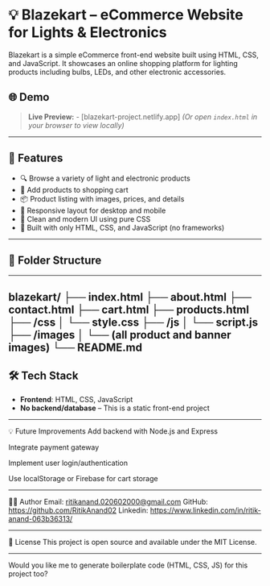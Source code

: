 # 💡 Blazekart – eCommerce Website for Lights & Electronics

Blazekart is a simple eCommerce front-end website built using HTML, CSS, and JavaScript. It showcases an online shopping platform for lighting products including bulbs, LEDs, and other electronic accessories.

## 🌐 Demo

> **Live Preview:** - [blazekart-project.netlify.app] 
> *(Or open `index.html` in your browser to view locally)*

---

## 🚀 Features

- 🔍 Browse a variety of light and electronic products  
- 🛒 Add products to shopping cart  
- 📦 Product listing with images, prices, and details  
- 🧭 Responsive layout for desktop and mobile  
- 🎨 Clean and modern UI using pure CSS  
- 🔧 Built with only HTML, CSS, and JavaScript (no frameworks)

---

## 📁 Folder Structure

---

blazekart/
├── index.html
├── about.html
├── contact.html
├── cart.html
├── products.html
├── /css
│ └── style.css
├── /js
│ └── script.js
├── /images
│ └── (all product and banner images)
└── README.md
---

## 🛠️ Tech Stack

- **Frontend**: HTML, CSS, JavaScript  
- **No backend/database** – This is a static front-end project

---

💡 Future Improvements
Add backend with Node.js and Express

Integrate payment gateway

Implement user login/authentication

Use localStorage or Firebase for cart storage

---

👨‍💻 Author
Email: ritikanand.020602000@gmail.com
GitHub: https://github.com/RitikAnand02
Linkedin: https://www.linkedin.com/in/ritik-anand-063b36313/

---

📄 License
This project is open source and available under the MIT License.

---

Would you like me to generate boilerplate code (HTML, CSS, JS) for this project too?
